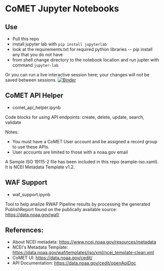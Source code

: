 # CoMET Jupyter Notebooks

## Use

- Pull this repo
- install jupyter lab with ```pip install jupyterlab```
- look at the requirements.txt for required python libraries -- pip install any that you do not have
- from shell change directory to the notebook location and run jupter with command ```jupyter-lab```

Or you can run a live interactive session here; your changes will not be saved between sessions. 
[![Binder](https://mybinder.org/badge_logo.svg)](https://mybinder.org/v2/gh/jerrilynnreeves/CoMET-Jupyter-Notebook.git/HEAD)

## CoMET API Helper

- comet_api_helper.ipynb

Code blocks for using API endpoints: create, delete, update, search, validate

Notes:
- You must have a CoMET User account and be assigned a record group to use these APIs.
- User accounts are limited to those with a noaa.gov email

A Sample ISO 19115-2 file has been included in this repo (eample-iso.xaml). It is NCEI Metadata Template v1.2.

## WAF Support

- waf_support.ipynb

Tool to help analize RWAF Pipeline results by processing the generated PublishReport found on the publically available source: https://data.noaa.gov/waf/

## References:
- About NCEI metadata: https://www.ncei.noaa.gov/resources/metadata
- NCEI's Metadata Template: https://data.noaa.gov/waf/templates/iso/xml/ncei_template-clean.xml
- CoMET UI: https://data.noaa.gov/cedit/
- API Documentation: https://data.noaa.gov/cedit/openApiDoc
